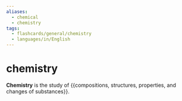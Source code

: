 ```yaml
---
aliases:
  - chemical
  - chemistry
tags:
  - flashcards/general/chemistry
  - languages/in/English
---
```


# chemistry

__Chemistry__ is the study of {{compositions, structures, properties, and changes of substances}}.
